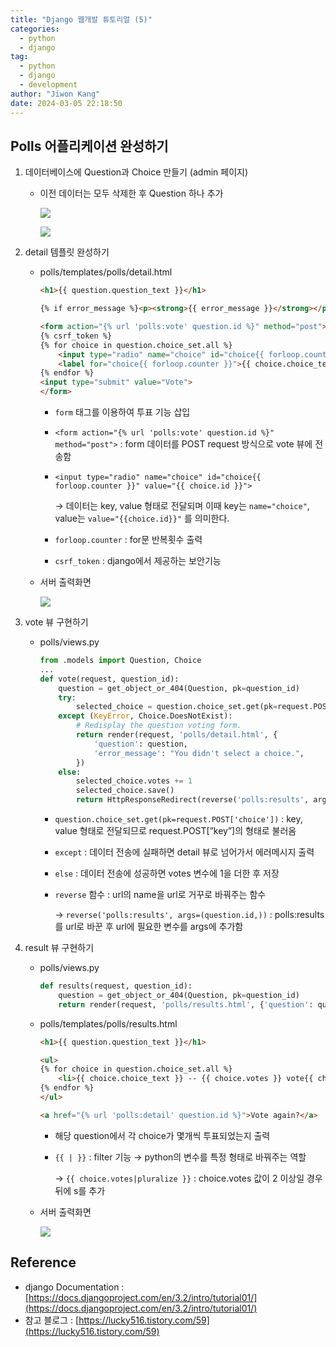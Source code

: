 ```yaml
---
title: "Django 웹개발 튜토리얼 (5)"
categories:
  - python
  - django
tag:
  - python
  - django
  - development
author: "Jiwon Kang"
date: 2024-03-05 22:18:50
---
```


## Polls 어플리케이션 완성하기

1. 데이터베이스에 Question과 Choice 만들기 (admin 페이지)
    - 이전 데이터는 모두 삭제한 후 Question 하나 추가
        
        ![](/images/Python/Django/5/Untitled.png)
        
        ![](/images/Python/Django/5/Untitled1.png)
        
2. detail 템플릿 완성하기
    - polls/templates/polls/detail.html
        
        ```html
        <h1>{{ question.question_text }}</h1>
        
        {% if error_message %}<p><strong>{{ error_message }}</strong></p>{% endif %}
        
        <form action="{% url 'polls:vote' question.id %}" method="post">
        {% csrf_token %}
        {% for choice in question.choice_set.all %}
            <input type="radio" name="choice" id="choice{{ forloop.counter }}" value="{{ choice.id }}">
            <label for="choice{{ forloop.counter }}">{{ choice.choice_text }}</label><br>
        {% endfor %}
        <input type="submit" value="Vote">
        </form>
        ```
        
        - `form` 태그를 이용하여 투표 기능 삽입
        - `<form action="{% url 'polls:vote' question.id %}" method="post">` : form 데이터를 POST request 방식으로 vote 뷰에 전송함
        - `<input type="radio" name="choice" id="choice{{ forloop.counter }}" value="{{ choice.id }}">`
            
            → 데이터는 key, value 형태로 전달되며 이때 key는 `name="choice"`, value는 `value="{{choice.id}}"` 를 의미한다. 
            
        - `forloop.counter` : for문 반복횟수 출력
        - `csrf_token` : django에서 제공하는 보안기능
    - 서버 출력화면
        
        ![](/images/Python/Django/5/Untitled2.png)
        
3. vote 뷰 구현하기
    - polls/views.py
        
        ```python
        from .models import Question, Choice
        ...
        def vote(request, question_id):
            question = get_object_or_404(Question, pk=question_id)
            try:
                selected_choice = question.choice_set.get(pk=request.POST['choice']) # key, value 값으로 데이터 받아옴
            except (KeyError, Choice.DoesNotExist):
                # Redisplay the question voting form.
                return render(request, 'polls/detail.html', {
                    'question': question,
                    'error_message': "You didn't select a choice.",
                })
            else:
                selected_choice.votes += 1
                selected_choice.save()
                return HttpResponseRedirect(reverse('polls:results', args=(question.id,)))
        ```
        
        - `question.choice_set.get(pk=request.POST['choice'])` : key, value 형태로 전달되므로 request.POST[”key”]의 형태로 불러옴
        - `except` : 데이터 전송에 실패하면 detail 뷰로 넘어가서 에러메시지 출력
        - `else` : 데이터 전송에 성공하면 votes 변수에 1을 더한 후 저장
        - `reverse` 함수 : url의 name을 url로 거꾸로 바꿔주는 함수
            
            → `reverse('polls:results', args=(question.id,))` : polls:results를 url로 바꾼 후 url에 필요한 변수를 args에 추가함
            
4. result 뷰 구현하기
    - polls/views.py
        
        ```python
        def results(request, question_id):
            question = get_object_or_404(Question, pk=question_id)
            return render(request, 'polls/results.html', {'question': question})
        ```
        
    - polls/templates/polls/results.html
        
        ```html
        <h1>{{ question.question_text }}</h1>
        
        <ul>
        {% for choice in question.choice_set.all %}
            <li>{{ choice.choice_text }} -- {{ choice.votes }} vote{{ choice.votes|pluralize }}</li>
        {% endfor %}
        </ul>
        
        <a href="{% url 'polls:detail' question.id %}">Vote again?</a>
        ```
        
        - 해당 question에서 각 choice가 몇개씩 투표되었는지 출력
        - `{{ | }}` : filter 기능 → python의 변수를 특정 형태로 바꿔주는 역할
            
            → `{{ choice.votes|pluralize }}` : choice.votes 값이 2 이상일 경우 뒤에 s를 추가
            
    - 서버 출력화면
        
        ![](/images/Python/Django/5/Untitled3.png)
        

## Reference

- django Documentation : [https://docs.djangoproject.com/en/3.2/intro/tutorial01/](https://docs.djangoproject.com/en/3.2/intro/tutorial01/)
- 참고 블로그 : [https://lucky516.tistory.com/59](https://lucky516.tistory.com/59)